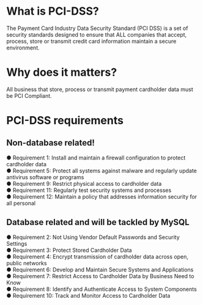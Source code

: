 # What is PCI-DSS?
The Payment Card Industry Data Security Standard (PCI DSS) is a set of security standards designed to ensure that ALL companies that accept, process, store or transmit credit card information maintain a secure environment.
# Why does it matters?
All business that store, process or transmit payment cardholder data must be PCI Compliant.

# PCI-DSS requirements
## Non-database related!
● Requirement 1: Install and maintain a firewall configuration to protect cardholder data <br>
● Requirement 5: Protect all systems against malware and regularly update antivirus software or programs <br>
● Requirement 9: Restrict physical access to cardholder data <br>
● Requirement 11: Regularly test security systems and processes <br>
● Requirement 12: Maintain a policy that addresses information security for all personal <br>

## Database related and will be tackled by MySQL
● Requirement 2: Not Using Vendor Default Passwords and Security Settings <br>
● Requirement 3: Protect Stored Cardholder Data <br>
● Requirement 4: Encrypt transmission of cardholder data across open, public networks <br>
● Requirement 6: Develop and Maintain Secure Systems and Applications <br>
● Requirement 7: Restrict Access to Cardholder Data by Business Need to Know <br>
● Requirement 8: Identify and Authenticate Access to System Components <br>
● Requirement 10: Track and Monitor Access to Cardholder Data

